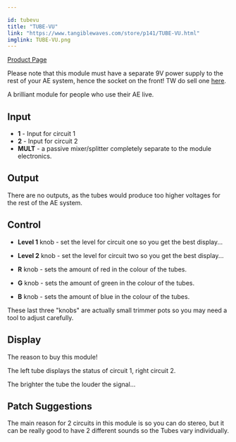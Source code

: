 ```yaml
---

id: tubevu
title: "TUBE-VU"
link: "https://www.tangiblewaves.com/store/p141/TUBE-VU.html"
imglink: TUBE-VU.png
---
```



[Product Page](https://www.tangiblewaves.com/store/p141/TUBE-VU.html)

Please note that this module must have a separate 9V power supply to the rest of your AE system, hence the socket on the front! TW do sell one [here](https://www.tangiblewaves.com/store/p23/Power_Supply_Adapter_9V_1.3A.html).

A brilliant module for people who use their AE live.



## Input

*   **1** - Input for circuit 1
*   **2** - Input for circuit 2
*   **MULT** - a passive mixer/splitter completely separate to the module electronics.

## Output

There are no outputs, as the tubes would produce too higher voltages for the rest of the AE system.

## Control

*   **Level 1** knob - set the level for circuit one so you get the best display...
*   **Level 2** knob - set the level for circuit two so you get the best display...
    
*   **R** knob - sets the amount of red in the colour of the tubes.
*   **G** knob - sets the amount of green in the colour of the tubes.
*   **B** knob - sets the amount of blue in the colour of the tubes.

These last three "knobs" are actually small trimmer pots so you may need a tool to adjust carefully.

## Display

The reason to buy this module!

The left tube displays the status of circuit 1, right circuit 2.

The brighter the tube the louder the signal...

## Patch Suggestions

The main reason for 2 circuits in this module is so you can do stereo, but it can be really good to have 2 different sounds so the Tubes vary individually.



